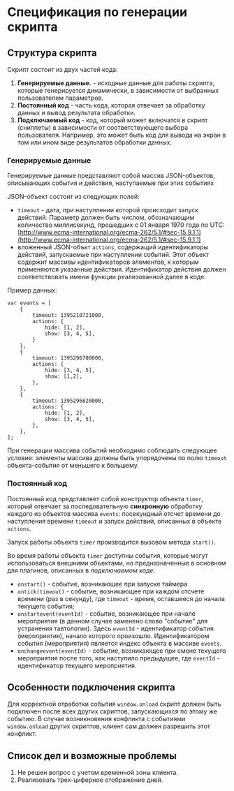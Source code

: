 # Спецификация по генерации скрипта #



## Структура скрипта ##

Скрипт состоит из двух частей кода:

1. **Генерируемые данные.** - исходные данные для работы скрипта, которые генерируется динамически, в зависимости от выбранных пользователем параметров.
2. **Постоянный код** - часть кода, которая отвечает за обработку данных и вывод результата обработки.
3. **Подключаемый код** - код, который может включатся в скрипт (сниппеты) в зависимости от соответствующего выбора пользователя. Например, это может быть код для вывода на экран в том или ином виде результатов обработки данных.

### Генерируемые данные ###

Генерируемые данные представляют собой массив JSON-объектов, описывающих события и действия, наступаемые при этих событиях

JSON-объект состоит из следующих полей:

 * `timeout` - дата, при наступлении которой происходит запуск действий. Параметр должен быть числом, обозначающим количество миллисекунд, прошедших с 01 января 1970 года по UTC: [http://www.ecma-international.org/ecma-262/5.1/#sec-15.9.1.1](http://www.ecma-international.org/ecma-262/5.1/#sec-15.9.1.1) 
 * вложенный JSON-объкт `actions`, содержащий идентификаторы действий, запускаемые при наступлении событий. Этот объект содержит массивы идентификаторов элементов, к которым применяются указанные действия. Идентификатор действия должен соответствовать имени функции реализованной далее в коде.

Пример данных:

	var events = [
    	{
    	    timeout: 1395210721000,
    	    actions: {
				hide: [1, 2],
    	    	show: [3, 4, 5],
			}
    	},
    	{
    	    timeout: 1395296700000,
    	    actions: {
				hide: [3, 4, 5],
    	    	show: [1,2],
			},
    	},
    	{
    	    timeout: 1395296820000,
    	    actions: {
				hide: [1, 2],
    	    	show: [3, 4, 5],
			},
    	},
 	];

При генерации массива событий необходимо соблюдать следующее условие: элементы массива должны быть упорядочены по полю `timeout` объекта-события от меньшего к большему.

### Постоянный код ###

Постоянный код представляет собой конструктор объекта `timer`, который отвечает за последовательную **синхронную** обработку каждого из объектов массива `events`: посекундный отсчет времени до наступления времени `timeout` и запуск действий, описанных в объекте `actions`.

Запуск работы объекта `timer` производится вызовом метода `start()`.

Во время работы объекта `timer` доступны события, которые могут использоваться внешними объектами, но предназначенные в основном для плагинов, описанных в *подключаемом коде*:

* `onstart()` - событие, возникающее при запуске таймера
* `ontick(timeout)` - событие, возникающее при каждом отсчете времени (раз в секунду), где `timeout` - время, оставшееся до начала текущего события;
* `onstartevent(eventId)` - событие, возникающее при начале мероприятия (в данном случае заменено слово "событие" для устранения тавтологии). Здесь `eventId` - идентификатор события (мероприятия), начало которого произошло. Идентификатором события (мероприятия) является индекс объекта в массиве `events`.
* `onchangeevent(eventId)` - событие, возникающее при смене текущего мероприятия после того, как наступило предыдущее, где `eventId` - идентификатор текущего мероприятия.


## Особенности подключения скрипта ##

Для корректной отработки события `window.onload` скрипт должен быть подключен после всех других скриптов, запускающихся по этому же событию. В случае возникновения конфликта с событиями `window.onload` других скриптов, клиент сам должен разрешить этот конфликт.

## Список дел и возможные проблемы ##

1. Не решен вопрос с учетом временн*о*й зоны клиента.
2. Реализовать трех-циферное отображение дней.